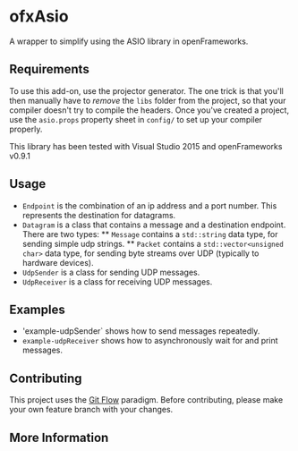 # ofxAsio

A wrapper to simplify using the ASIO library in openFrameworks.

## Requirements
To use this add-on, use the projector generator.  The one trick is that you'll then manually have to *remove* the `libs` folder from the project, so that your compiler doesn't try to compile the headers.  Once you've created a project, use the `asio.props` property sheet in `config/` to set up your compiler properly.

This library has been tested with Visual Studio 2015 and openFrameworks v0.9.1

## Usage
* `Endpoint` is the combination of an ip address and a port number.  This represents the destination for datagrams.
* `Datagram` is a class that contains a message and a destination endpoint.  There are two types:
** `Message` contains a `std::string` data type, for sending simple udp strings.
** `Packet` contains a `std::vector<unsigned char>` data type, for sending byte streams over UDP (typically to hardware devices).
* `UdpSender` is a class for sending UDP messages.
* `UdpReceiver` is a class for receiving UDP messages.

## Examples
* 'example-udpSender` shows how to send messages repeatedly.
* `example-udpReceiver` shows how to asynchronously wait for and print messages.

## Contributing
This project uses the [Git Flow](http://nvie.com/posts/a-successful-git-branching-model/) paradigm.  Before contributing, please make your own feature branch with your changes.

## More Information